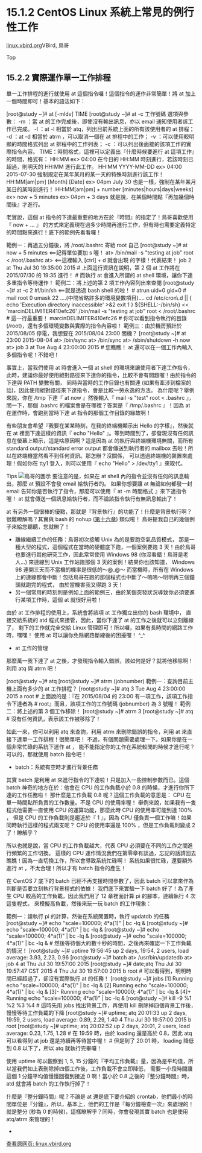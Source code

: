 # 15.1.2 CentOS Linux 系統上常見的例行性工作

[linux.vbird.org](http://linux.vbird.org/linux_basic/0430cron.php#cron)VBird, 鳥哥

Top

## 15.2.2 實際運作單一工作排程

單一工作排程的進行就使用 at 這個指令囉！這個指令的運作非常簡單！將 at 加上一個時間即可！基本的語法如下：

\[root@study ~\]# at \[-mldv\] TIME \[root@study ~\]# at -c 工作號碼 選項與參數： -m ：當 at 的工作完成後，即使沒有輸出訊息，亦以 email 通知使用者該工作已完成。 -l ：at -l 相當於 atq，列出目前系統上面的所有該使用者的 at 排程； -d ：at -d 相當於 atrm ，可以取消一個在 at 排程中的工作； -v ：可以使用較明顯的時間格式列出 at 排程中的工作列表； -c ：可以列出後面接的該項工作的實際指令內容。 TIME：時間格式，這裡可以定義出『什麼時候要進行 at 這項工作』的時間，格式有： HH:MM ex> 04:00 在今日的 HH:MM 時刻進行，若該時刻已超過，則明天的 HH:MM 進行此工作。 HH:MM YYYY-MM-DD ex> 04:00 2015-07-30 強制規定在某年某月的某一天的特殊時刻進行該工作！ HH:MM\[am|pm\] \[Month\] \[Date\] ex> 04pm July 30 也是一樣，強制在某年某月某日的某時刻進行！ HH:MM\[am|pm\] + number \[minutes|hours|days|weeks\] ex> now + 5 minutes ex> 04pm + 3 days 就是說，在某個時間點『再加幾個時間後』才進行。 

老實說，這個 at 指令的下達最重要的地方在於『時間』的指定了！鳥哥喜歡使用『 now + ... 』 的方式來定義現在過多少時間再進行工作，但有時也需要定義特定的時間點來進行！底下的範例先看看囉！

範例一：再過五分鐘後，將 /root/.bashrc 寄給 root 自己 \[root@study ~\]# at now + 5 minutes <==記得單位要加 s 喔！ at> /bin/mail -s "testing at job" root < /root/.bashrc at> <EOT> <==這裡輸入 \[ctrl\] + d 就會出現 <EOF> 的字樣！代表結束！ job 2 at Thu Jul 30 19:35:00 2015 \# 上面這行資訊在說明，第 2 個 at 工作將在 2015/07/30 的 19:35 進行！ # 而執行 at 會進入所謂的 at shell 環境，讓你下達多重指令等待運作！ 範例二：將上述的第 2 項工作內容列出來查閱 \[root@study ~\]# at -c 2 #!/bin/sh <==就是透過 bash shell 的啦！ # atrun uid=0 gid=0 # mail root 0 umask 22 ....(中間省略許多的環境變數項目).... cd /etc/cron\\.d || { echo 'Execution directory inaccessible' >&2 exit 1 } ${SHELL:-/bin/sh} << 'marcinDELIMITER410efc26' /bin/mail -s "testing at job" root < /root/.bashrc \# 這一行最重要！ marcinDELIMITER410efc26 \# 你可以看到指令執行的目錄 (/root)，還有多個環境變數與實際的指令內容啦！ 範例三：由於機房預計於 2015/08/05 停電，我想要在 2015/08/04 23:00 關機？ \[root@study ~\]# at 23:00 2015-08-04 at> /bin/sync at> /bin/sync at> /sbin/shutdown -h now at> <EOT> job 3 at Tue Aug 4 23:00:00 2015 \# 您瞧瞧！ at 還可以在一個工作內輸入多個指令呢！不錯吧！ 

事實上，當我們使用 at 時會進入一個 at shell 的環境來讓使用者下達工作指令，此時，建議你最好使用絕對路徑來下達你的指令，比較不會有問題喔！由於指令的下達與 PATH 變數有關， 同時與當時的工作目錄也有關連 (如果有牽涉到檔案的話)，因此使用絕對路徑來下達指令，會是比較一勞永逸的方法。 為什麼呢？舉例來說，你在 /tmp 下達『 at now 』然後輸入『 mail -s "test" root < .bashrc 』， 問一下，那個 .bashrc 的檔案會是在哪裡？答案是『 /tmp/.bashrc 』！因為 at 在運作時，會跑到當時下達 at 指令的那個工作目錄的緣故啊！

有些朋友會希望『我要在某某時刻，在我的終端機顯示出 Hello 的字樣』，然後就在 at 裡面下達這樣的資訊『 echo "Hello" 』。等到時間到了，卻發現沒有任何訊息在螢幕上顯示，這是啥原因啊？這是因為 at 的執行與終端機環境無關，而所有 standard output/standard error output 都會傳送到執行者的 mailbox 去啦！所以在終端機當然看不到任何資訊。那怎辦？沒關係， 可以透過終端機的裝置來處理！假如你在 tty1 登入，則可以使用『 echo "Hello" > /dev/tty1 』來取代。

Tips ![](https://cubox.pro/c/filters:no_upscale()?imageUrl=http%3A%2F%2Flinux.vbird.org%2Fimages%2Fvbird_face.gif "鳥哥的圖示") 要注意的是，如果在 at shell 內的指令並沒有任何的訊息輸出，那麼 at 預設不會發 email 給執行者的。 如果你想要讓 at 無論如何都發一封 email 告知你是否執行了指令，那麼可以使用『 at -m 時間格式 』來下達指令喔！ at 就會傳送一個訊息給執行者，而不論該指令執行有無訊息輸出了！

at 有另外一個很棒的優點，那就是『背景執行』的功能了！什麼是背景執行啊？很難瞭解嗎？其實與 bash 的 nohup ([第十六章](http://linux.vbird.org/linux_basic/0440processcontrol.php#nohup)) 類似啦！ 鳥哥提我自己的幾個例子來給您聽聽，您就瞭了！

*   離線繼續工作的任務：鳥哥初次接觸 Unix 為的是要跑空氣品質模式， 那是一種大型的程式，這個程式在當時的硬體底下跑，一個案例要跑 3 天！由於鳥哥也要進行其他研究工作，因此常常使用 Windows 98 (你沒看錯！鳥哥是老人...) 來連線到 Unix 工作站跑那個 3 天的案例！結果你也該知道， Windows 98 連開三天而不當機的機率是很低的～@\_@～ 而當機時，所有在 Windows 上的連線都會中斷！包括鳥哥在跑的那個程式也中斷了～嗚嗚～明明再三個鐘頭就跑完的程式， 由於當機害我又得跑 3 天！
*   另一個常用的時刻則是例如上面的範例三，由於某個突發狀況導致你必須要進行某項工作時，這個 at 就很好用啦！

由於 at 工作排程的使用上，系統會將該項 at 工作獨立出你的 bash 環境中， 直接交給系統的 atd 程式來接管，因此，當你下達了 at 的工作之後就可以立刻離線了， 剩下的工作就完全交給 Linux 管理即可！所以囉，如果有長時間的網路工作時，嘿嘿！ 使用 at 可以讓你免除網路斷線後的困擾喔！ ^\_^

*   at 工作的管理

那麼萬一我下達了 at 之後，才發現指令輸入錯誤，該如何是好？就將他移除啊！利用 atq 與 atrm 吧！

\[root@study ~\]# atq \[root@study ~\]# atrm (jobnumber) 範例一：查詢目前主機上面有多少的 at 工作排程？ \[root@study ~\]# atq 3 Tue Aug 4 23:00:00 2015 a root \# 上面說的是：『在 2015/08/04 的 23:00 有一項工作，該項工作指令下達者為 # root』而且，該項工作的工作號碼 (jobnumber) 為 3 號喔！ 範例二：將上述的第 3 個工作移除！ \[root@study ~\]# atrm 3 \[root@study ~\]# atq \# 沒有任何資訊，表示該工作被移除了！ 

如此一來，你可以利用 atq 來查詢，利用 atrm 來刪除錯誤的指令，利用 at 來直接下達單一工作排程！很簡單吧！ 不過，有個問題需要處理一下。如果你是在一個非常忙碌的系統下運作 at ， 能不能指定你的工作在系統較閒的時候才進行呢？可以的，那就使用 batch 指令吧！

*   batch：系統有空時才進行背景任務

其實 batch 是利用 at 來進行指令的下達啦！只是加入一些控制參數而已。這個 batch 神奇的地方在於：他會在 CPU 的工作負載小於 0.8 的時候，才進行你所下達的工作任務啦！ 那什麼是工作負載 0.8 呢？這個工作負載的意思是： CPU 在單一時間點所負責的工作數量。不是 CPU 的使用率喔！ 舉例來說，如果我有一隻程式他需要一直使用 CPU 的運算功能，那麼此時 CPU 的使用率可能到達 100% ， 但是 CPU 的工作負載則是趨近於『 1 』，因為 CPU 僅負責一個工作嘛！如果同時執行這樣的程式兩支呢？ CPU 的使用率還是 100% ，但是工作負載則變成 2 了！瞭解乎？

所以也就是說，當 CPU 的工作負載越大，代表 CPU 必須要在不同的工作之間進行頻繁的工作切換。 這樣的 CPU 運作情況我們在第零章有談過，忘記的話請回去瞧瞧！因為一直切換工作，所以會導致系統忙碌啊！ 系統如果很忙碌，還要額外進行 at ，不太合理！所以才有 batch 指令的產生！

在 CentOS 7 底下的 batch 已經不再支援時間參數了，因此 batch 可以拿來作為判斷是否要立刻執行背景程式的依據！ 我們底下來實驗一下 batch 好了！為了產生 CPU 較高的工作負載，因此我們用了 12 章裡面計算 pi 的腳本，連續執行 4 次這隻程式， 來模擬高負載，然後來玩一玩 batch 的工作現象：

範例一：請執行 pi 的計算，然後在系統閒置時，執行 updatdb 的任務 \[root@study ~\]# echo "scale=100000; 4\*a(1)" | bc -lq & \[root@study ~\]# echo "scale=100000; 4\*a(1)" | bc -lq & \[root@study ~\]# echo "scale=100000; 4\*a(1)" | bc -lq & \[root@study ~\]# echo "scale=100000; 4\*a(1)" | bc -lq & \# 然後等待個大約數十秒的時間，之後再來確認一下工作負載的情況！ \[root@study ~\]# uptime 19:56:45 up 2 days, 19:54, 2 users, load average: 3.93, 2.23, 0.96 \[root@study ~\]# batch at> /usr/bin/updatedb at> <EOT> job 4 at Thu Jul 30 19:57:00 2015 \[root@study ~\]# date;atq Thu Jul 30 19:57:47 CST 2015 4 Thu Jul 30 19:57:00 2015 b root \# 可以看得到，明明時間已經超過了，卻沒有實際執行 at 的任務！ \[root@study ~\]# jobs \[1\] Running echo "scale=100000; 4\*a(1)" | bc -lq & \[2\] Running echo "scale=100000; 4\*a(1)" | bc -lq & \[3\]- Running echo "scale=100000; 4\*a(1)" | bc -lq & \[4\]+ Running echo "scale=100000; 4\*a(1)" | bc -lq & \[root@study ~\]# kill -9 %1 %2 %3 %4 \# 這時先用 jobs 找出背景工作，再使用 kill 刪除掉四個背景工作後，慢慢等待工作負載的下降 \[root@study ~\]# uptime; atq 20:01:33 up 2 days, 19:59, 2 users, load average: 0.89, 2.29, 1.40 4 Thu Jul 30 19:57:00 2015 b root \[root@study ~\]# uptime; atq 20:02:52 up 2 days, 20:01, 2 users, load average: 0.23, 1.75, 1.28 \# 在 19:59 時，由於 loading 還是高於 0.8，因此 atq 可以看得到 at job 還是持續再等待當中喔！ # 但是到了 20:01 時， loading 降低到 0.8 以下了，所以 atq 就執行完畢囉！ 

使用 uptime 可以觀察到 1, 5, 15 分鐘的『平均工作負載』量，因為是平均值，所以當我們如上表刪除掉四個工作後，工作負載不會立即降低， 需要一小段時間讓這個 1 分鐘平均值慢慢回復到接近 0 啊！當小於 0.8 之後的『整分鐘時間』時，atd 就會將 batch 的工作執行掉了！

什麼是『整分鐘時間』呢？不論是 at 還是底下要介紹的 crontab，他們最小的時間單位是『分鐘』，所以，基本上，他們的工作是『每分鐘檢查一次』來處理的！ 就是整分 (秒為 0 的時候)，這樣瞭解乎？同時，你會發現其實 batch 也是使用 atq/atrm 來管理的！

-

[查看原网页: linux.vbird.org](http://linux.vbird.org/linux_basic/0430cron.php#cron)